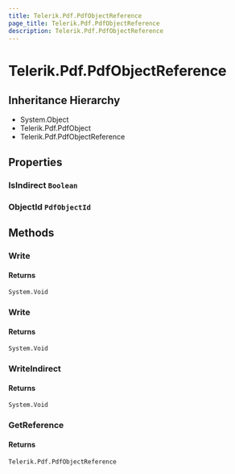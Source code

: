 ```yaml
---
title: Telerik.Pdf.PdfObjectReference
page_title: Telerik.Pdf.PdfObjectReference
description: Telerik.Pdf.PdfObjectReference
---
```


# Telerik.Pdf.PdfObjectReference

## Inheritance Hierarchy

* System.Object
* Telerik.Pdf.PdfObject
* Telerik.Pdf.PdfObjectReference

## Properties

###  IsIndirect `Boolean`

###  ObjectId `PdfObjectId`

## Methods

###  Write

#### Returns

`System.Void` 

###  Write

#### Returns

`System.Void` 

###  WriteIndirect

#### Returns

`System.Void` 

###  GetReference

#### Returns

`Telerik.Pdf.PdfObjectReference` 

